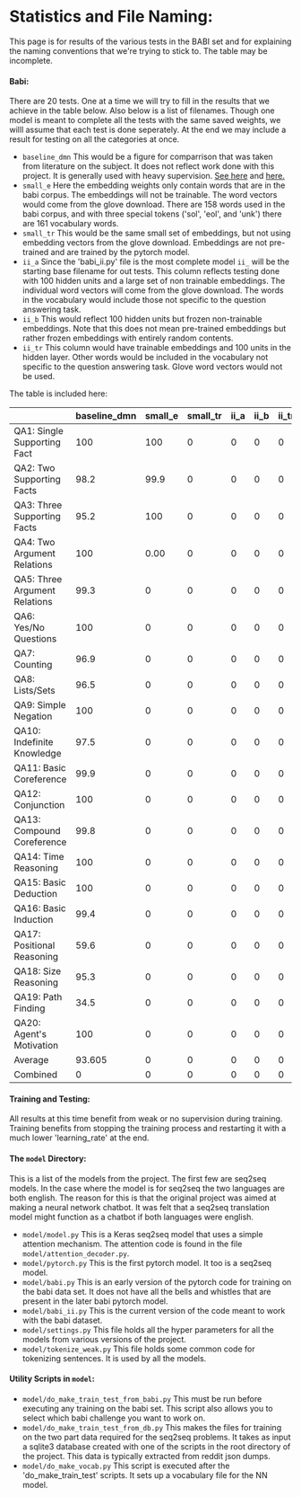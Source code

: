 # Statistics and File Naming:

This page is for results of the various tests in the BABI set and for explaining the naming conventions that we're trying to stick to. The  table may be incomplete.

#### Babi:
There are 20 tests. One at a time we will try to fill in the results that we achieve in the table below. Also below is a list of filenames. Though one model is meant to complete all the tests with the same saved weights, we willl assume that each test is done seperately. At the end we may include a result for testing on all the categories at once.

* `baseline_dmn` This would be a figure for comparrison that was taken from literature on the subject. It does not reflect work done with this project. It is generally used with heavy supervision. [See here](https://arxiv.org/pdf/1506.07285.pdf) and [here.](https://yerevann.github.io/2016/02/05/implementing-dynamic-memory-networks/#initial-experiments)
* `small_e` Here the embedding weights only contain words that are in the babi corpus. The embeddings will not be trainable. The word vectors would come from the glove download. There are 158 words used in the babi corpus, and with three special tokens ('sol', 'eol', and 'unk') there are 161 vocabulary words.
* `small_tr` This would be the same small set of embeddings, but not using embedding vectors from the glove download. Embeddings are not pre-trained and are trained by the pytorch model.
* `ii_a` Since the 'babi_ii.py' file is the most complete model `ii_` will be the starting base filename for out tests. This column reflects testing done with 100 hidden units and a large set of non trainable embeddings. The individual word vectors will come from the glove download. The words in the vocabulary would include those not specific to the question answering task.
* `ii_b` This would reflect 100 hidden units but frozen non-trainable embeddings. Note that this does not mean pre-trained embeddings but rather frozen embeddings with entirely random contents.
* `ii_tr` This column would have trainable embeddings and 100 units in the hidden layer. Other words would be included in the vocabulary not specific to the question answering task. Glove word vectors would not be used.

The table is included here:

 |   | baseline_dmn | small_e | small_tr | ii_a | ii_b | ii_tr | 
|-|-|-|-|-|-|-| 
 | QA1: Single Supporting Fact | 100 | 100 | 0 | 0 | 0 | 0 | 
 | QA2: Two Supporting Facts | 98.2 | 99.9 | 0 | 0 | 0 | 0 | 
 | QA3: Three Supporting Facts | 95.2 | 100 | 0 | 0 | 0 | 0 | 
 | QA4: Two Argument Relations | 100 | 0.00 | 0 | 0 | 0 | 0 | 
 | QA5: Three Argument Relations | 99.3 | 0 | 0 | 0 | 0 | 0 | 
 | QA6: Yes/No Questions | 100 | 0 | 0 | 0 | 0 | 0 | 
 | QA7: Counting | 96.9 | 0 | 0 | 0 | 0 | 0 | 
 | QA8: Lists/Sets | 96.5 | 0 | 0 | 0 | 0 | 0 | 
 | QA9: Simple Negation | 100 | 0 | 0 | 0 | 0 | 0 | 
 | QA10: Indefinite Knowledge | 97.5 | 0 | 0 | 0 | 0 | 0 | 
 | QA11: Basic Coreference | 99.9 | 0 | 0 | 0 | 0 | 0 | 
 | QA12: Conjunction | 100 | 0 | 0 | 0 | 0 | 0 | 
 | QA13: Compound Coreference | 99.8 | 0 | 0 | 0 | 0 | 0 | 
 | QA14: Time Reasoning | 100 | 0 | 0 | 0 | 0 | 0 | 
 | QA15: Basic Deduction | 100 | 0 | 0 | 0 | 0 | 0 | 
 | QA16: Basic Induction | 99.4 | 0 | 0 | 0 | 0 | 0 | 
 | QA17: Positional Reasoning | 59.6 | 0 | 0 | 0 | 0 | 0 | 
 | QA18: Size Reasoning | 95.3 | 0 | 0 | 0 | 0 | 0 | 
 | QA19: Path Finding | 34.5 | 0 | 0 | 0 | 0 | 0 | 
 | QA20: Agent's Motivation | 100 | 0 | 0 | 0 | 0 | 0 | 
 | Average | 93.605 | 0 | 0 | 0 | 0 | 0 | 
 | Combined | 0 | 0 | 0 | 0 | 0 | 0 | 

#### Training and Testing:
All results at this time benefit from weak or no supervision during training.
Training benefits from stopping the training process and restarting it with a much lower 'learning_rate' at the end.

#### The `model` Directory:

This is a list of the models from the project. The first few are seq2seq models. In the case where the model is for seq2seq the two languages are both english. The reason for this is that the original project was aimed at making a neural network chatbot.
It was felt that a seq2seq translation model might function as a chatbot if both languages were english.
* `model/model.py` This is a Keras seq2seq model that uses a simple attention mechanism. The attention code is found in the file `model/attention_decoder.py`.
* `model/pytorch.py` This is the first pytorch model. It too is a seq2seq model. 
* `model/babi.py` This is an early version of the pytorch code for training on the babi data set. It does not have all the bells and whistles that are present in the later babi pytorch model.
* `model/babi_ii.py` This is the current version of the code meant to work with the babi dataset.
* `model/settings.py` This file holds all the hyper parameters for all the models from various versions of the project.
* `model/tokenize_weak.py` This file holds some common code for tokenizing sentences. It is used by all the models.

#### Utility Scripts in `model`:
* `model/do_make_train_test_from_babi.py` This must be run before executing any training on the babi set. This script also allows you to select which babi challenge you want to work on.
* `model/do_make_train_test_from_db.py` This makes the files for training on the two part data required for the seq2seq problems. It takes as input a sqlite3 database created with one of the scripts in the root directory of the project. This data is typically extracted from reddit json dumps.
* `model/do_make_vocab.py` This script is executed after the 'do_make_train_test' scripts. It sets up a vocabulary file for the NN model.